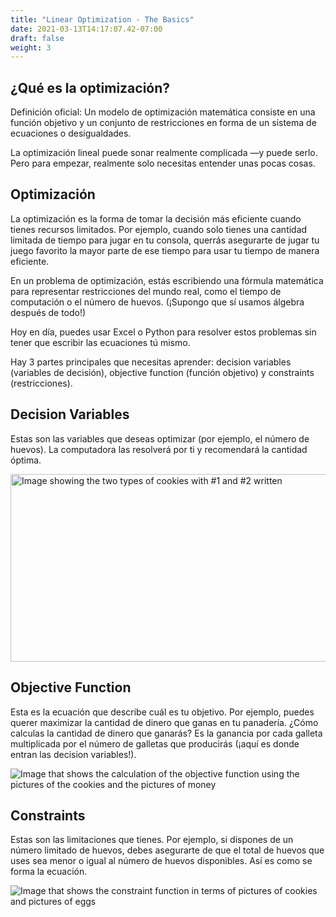 ```yaml
---
title: "Linear Optimization - The Basics"
date: 2021-03-13T14:17:07.42-07:00
draft: false
weight: 3
---
```


## ¿Qué es la optimización?
Definición oficial: Un modelo de optimización matemática consiste en una función objetivo y un conjunto de restricciones en forma de un sistema de ecuaciones o desigualdades.

La optimización lineal puede sonar realmente complicada —y puede serlo. Pero para empezar, realmente solo necesitas entender unas pocas cosas.

## Optimización

La optimización es la forma de tomar la decisión más eficiente cuando tienes recursos limitados. Por ejemplo, cuando solo tienes una cantidad limitada de tiempo para jugar en tu consola, querrás asegurarte de jugar tu juego favorito la mayor parte de ese tiempo para usar tu tiempo de manera eficiente.

En un problema de optimización, estás escribiendo una fórmula matemática para representar restricciones del mundo real, como el tiempo de computación o el número de huevos. (¡Supongo que sí usamos álgebra después de todo!)

Hoy en día, puedes usar Excel o Python para resolver estos problemas sin tener que escribir las ecuaciones tú mismo.

Hay 3 partes principales que necesitas aprender: decision variables (variables de decisión), objective function (función objetivo) y constraints (restricciones).

## Decision Variables

Estas son las variables que deseas optimizar (por ejemplo, el número de huevos). La computadora las resolverá por ti y recomendará la cantidad óptima.
 
<img src= ../img/decision_var.jpg alt="Image showing the two types of cookies with #1 and #2 written" width="600" height="300">

## Objective Function

Esta es la ecuación que describe cuál es tu objetivo. Por ejemplo, puedes querer maximizar la cantidad de dinero que ganas en tu panadería. ¿Cómo calculas la cantidad de dinero que ganarás? Es la ganancia por cada galleta multiplicada por el número de galletas que producirás (¡aquí es donde entran las decision variables!).

![Image that shows the calculation of the objective function using the pictures of the cookies and the pictures of money](../img/objective_function.jpg)

## Constraints

Estas son las limitaciones que tienes. Por ejemplo, si dispones de un número limitado de huevos, debes asegurarte de que el total de huevos que uses sea menor o igual al número de huevos disponibles. Así es como se forma la ecuación.

![Image that shows the constraint function in terms of pictures of cookies and pictures of eggs](../img/constraint_equation.jpg)